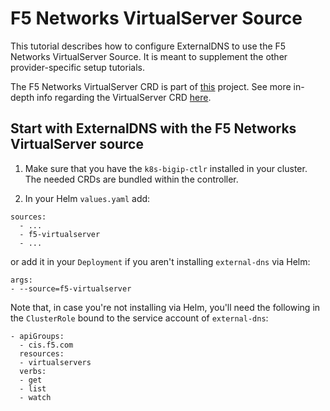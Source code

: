 # F5 Networks VirtualServer Source
This tutorial describes how to configure ExternalDNS to use the F5 Networks VirtualServer Source. It is meant to supplement the other provider-specific setup tutorials.

The F5 Networks VirtualServer CRD is part of [this](https://github.com/F5Networks/k8s-bigip-ctlr) project. See more in-depth info regarding the VirtualServer CRD [here](https://github.com/F5Networks/k8s-bigip-ctlr/blob/master/docs/config_examples/customResource/CustomResource.md#virtualserver).

## Start with ExternalDNS with the F5 Networks VirtualServer source

1. Make sure that you have the `k8s-bigip-ctlr` installed in your cluster. The needed CRDs are bundled within the controller.

2. In your Helm `values.yaml` add:
```
sources:
  - ...
  - f5-virtualserver
  - ...
```
or add it in your `Deployment` if you aren't installing `external-dns` via Helm:
```
args:
- --source=f5-virtualserver
```

Note that, in case you're not installing via Helm, you'll need the following in the `ClusterRole` bound to the service account of `external-dns`:
```
- apiGroups:
  - cis.f5.com
  resources:
  - virtualservers
  verbs:
  - get
  - list
  - watch
```
